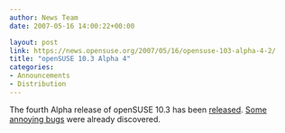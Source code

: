 ```yaml
---
author: News Team
date: 2007-05-16 14:00:22+00:00

layout: post
link: https://news.opensuse.org/2007/05/16/opensuse-103-alpha-4-2/
title: "openSUSE 10.3 Alpha 4"
categories:
- Announcements
- Distribution
---
```

The fourth Alpha release of openSUSE 10.3 has been [released](http://lists.opensuse.org/opensuse-announce/2007-05/msg00003.html). [Some annoying bugs](http://en.opensuse.org/Bugs:Most_Annoying_Bugs_10.3_dev) were already discovered.
